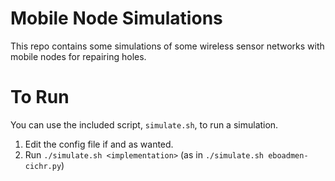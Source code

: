 # Mobile Node Simulations

This repo contains some simulations of some wireless sensor networks with mobile nodes for repairing holes.

# To Run

You can use the included script, `simulate.sh`, to run a simulation.

1. Edit the config file if and as wanted.
2. Run `./simulate.sh <implementation>` (as in `./simulate.sh eboadmen-cichr.py`)
